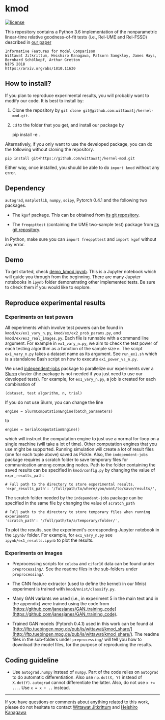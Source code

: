# kmod

[![license](https://img.shields.io/github/license/mashape/apistatus.svg)](https://github.com/wittawatj/kernel-mod/blob/master/LICENSE)

This repository contains a Python 3.6 implementation of the nonparametric
linear-time relative goodness-of-fit tests (i.e., Rel-UME and Rel-FSSD)
described in [our paper](https://arxiv.org/abs/1810.11630)

    Informative Features for Model Comparison
    Wittawat Jitkrittum, Heishiro Kanagawa, Patsorn Sangkloy, James Hays, Bernhard Schölkopf, Arthur Gretton
    NIPS 2018
    https://arxiv.org/abs/1810.11630

## How to install?

If you plan to reproduce experimental results, you will probably want to modify
our code. It is best to install by:

1. Clone the repository by `git clone git@github.com:wittawatj/kernel-mod.git`.
2. `cd` to the folder that you get, and install our package by


    pip install -e .

Alternatively, if you only want to use the developed package, you can do the
following without cloning the repository. 

    pip install git+https://github.com/wittawatj/kernel-mod.git

Either way, once installed, you should be able to do `import kmod` without any error.


## Dependency

`autograd`, `matplotlib`, `numpy`, `scipy`, Pytorch 0.4.1 and the following two packages.

* The `kgof` package. This can be obtained from [its git
  repository](https://github.com/wittawatj/kernel-gof).

* The `freqopttest` (containing the UME two-sample test) package
  from  [its git repository](https://github.com/wittawatj/interpretable-test).

 In Python, make sure you can `import freqopttest` and `import kgof` without
   any error.


## Demo

To get started, check
[demo_kmod.ipynb](https://github.com/wittawatj/kernel-mod/blob/master/ipynb/demo_kmod.ipynb).
This is a Jupyter notebook which will guide you through from the beginning.
There are many Jupyter notebooks in `ipynb` folder demonstrating other
implemented tests. Be sure to check them if you would like to explore.


## Reproduce experimental results


### Experiments on test powers

All experiments which involve test powers can be found in
`kmod/ex/ex1_vary_n.py`, `kmod/ex/ex2_prob_params.py`, and
`kmod/ex/ex3_real_images.py`. Each file is runnable with a command line
argument. For example in
`ex1_vary_n.py`, we aim to check the test power of each testing algorithm
as a function of the sample size `n`. The script `ex1_vary_n.py` takes a
dataset name as its argument. See `run_ex1.sh` which is a standalone Bash
script on how to execute  `ex1_power_vs_n.py`.

We used [independent-jobs](https://github.com/wittawatj/independent-jobs)
package to parallelize our experiments over a
[Slurm](http://slurm.schedmd.com/) cluster (the package is not needed if you
just need to use our developed tests). For example, for
`ex1_vary_n.py`, a job is created for each combination of 

    (dataset, test algorithm, n, trial)

If you do not use Slurm, you can change the line 

    engine = SlurmComputationEngine(batch_parameters)

to 

    engine = SerialComputationEngine()

which will instruct the computation engine to just use a normal for-loop on a
single machine (will take a lot of time). Other computation engines that you
use might be supported. Running simulation will
create a lot of result files (one for each tuple above) saved as Pickle. Also, the `independent-jobs`
package requires a scratch folder to save temporary files for communication
among computing nodes. Path to the folder containing the saved results can be specified in 
`kmod/config.py` by changing the value of `expr_results_path`:

    # Full path to the directory to store experimental results.
    'expr_results_path': '/full/path/to/where/you/want/to/save/results/',

The scratch folder needed by the `independent-jobs` package can be specified in the same file
by changing the value of `scratch_path`

    # Full path to the directory to store temporary files when running experiments
    'scratch_path': '/full/path/to/a/temporary/folder/',

To plot the results, see the experiment's corresponding Jupyter notebook in the
`ipynb/` folder. For example, for `ex1_vary_n.py` see
`ipynb/ex1_results.ipynb` to plot the results.

### Experiments on images

* Preprocessing scripts for `celeba` and `cifar10` data can be found under
  `preprocessing/`.  See the readme files in the sub-folders under `proprocessing/`.

* The CNN feature extractor (used to define the kernel) in our Mnist experiment
  is trained with `kmod/mnist/classify.py`.
 
* Many GAN variants we used (i.e., in experiment 5 in the main text and in the
  appendix) were trained using the code from
  [https://github.com/janesjanes/GAN_training_code](https://github.com/janesjanes/GAN_training_code).

* Trained GAN models (Pytorch 0.4.1) used in this work can be found at
  [http://ftp.tuebingen.mpg.de/pub/is/wittawat/kmod_share/](http://ftp.tuebingen.mpg.de/pub/is/wittawat/kmod_share/).
  The readme files in the sub-folders under `preprocessing/` will tell you how
  to download the model files, for the purpose of reproducing the results.

## Coding guideline

* Use `autograd.numpy` instead of `numpy`. Part of the code relies on
  `autograd` to do automatic differentiation. Also use `np.dot(X, Y)` instead
  of `X.dot(Y)`. `autograd` cannot differentiate the latter. Also, do not use
  `x += ...`.  Use `x = x + ..` instead.


---------------

If you have questions or comments about anything related to this work, please
do not hesitate to contact [Wittawat Jitkrittum](http://wittawat.com) and
    [Heishiro Kanagawa](https://noukoudashisoup.github.io/)

